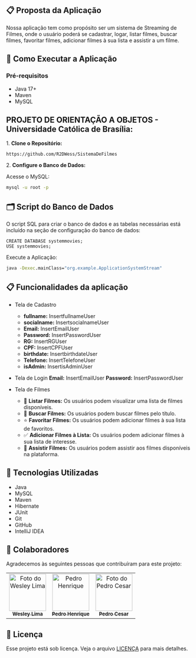 ## 📋 Proposta da Aplicação

Nossa aplicação tem como propósito ser um sistema de Streaming de Filmes, onde o usuário poderá se cadastrar, logar, listar filmes, buscar filmes, favoritar filmes, adicionar filmes à sua lista e assistir a um filme.
## 🚀 Como Executar a Aplicação

### Pré-requisitos

- Java 17+
- Maven
- MySQL

## PROJETO DE ORIENTAÇÃO A OBJETOS - Universidade Católica de Brasília:

1\. **Clone o Repositório:**
```sh\
https://github.com/R2DWess/SistemaDeFilmes
```

2\. **Configure o Banco de Dados:**

Acesse o MySQL:
```cmd
mysql -u root -p 
```
## 🗂️ Script do Banco de Dados

O script SQL para criar o banco de dados e as tabelas necessárias está incluído na seção de configuração do banco de dados:

```mysql
CREATE DATABASE systemmovies;
USE systemmovies;
```

Execute a Aplicação:
```cmd
java -Dexec.mainClass="org.example.ApplicationSystemStream"
```

## 📋 Funcionalidades da aplicação

- Tela de Cadastro
  - **fullname:** InsertfullnameUser
  - **socialname:** InsertsocialnameUser
  - **Email:** InsertEmailUser
  - **Password:** InsertPasswordUser
  - **RG:** InsertRGUser
  - **CPF:** InsertCPFUser
  - **birthdate:** InsertbirthdateUser
  - **Telefone:** InsertTelefoneUser
  - **isAdmin:** InsertisAdminUser

- Tela de Login
  **Email:** InsertEmailUser
  **Password:** InsertPasswordUser

- Tela de Filmes
  - 📜 **Listar Filmes:** Os usuários podem visualizar uma lista de filmes disponíveis.
  - 🔎 **Buscar Filmes:** Os usuários podem buscar filmes pelo título.
  - ⭐ **Favoritar Filmes:** Os usuários podem adicionar filmes à sua lista de favoritos.
  - ✅ **Adicionar Filmes à Lista:** Os usuários podem adicionar filmes à sua lista de interesse.
  - 🎥 **Assistir Filmes:** Os usuários podem assistir aos filmes disponíveis na plataforma.


## 🔧 Tecnologias Utilizadas
- Java
- MySQL
- Maven
- Hibernate
- JUnit
- Git
- GitHub
- IntelliJ IDEA

## 🤝 Colaboradores

Agradecemos às seguintes pessoas que contribuíram para este projeto:

<table>
  <tr>
    <td align="center">
      <a href="https://www.linkedin.com/in/wesley-lima-244405251/" title="Wesley Lima">
        <img src="https://media.licdn.com/dms/image/D4D03AQGnIzTyPW-ctw/profile-displayphoto-shrink_800_800/0/1718908709929?e=1724284800&v=beta&t=Cnilj9FRnljF4pW7s_gzoXJlAbVOBGz96o-1YJ29pOw" width="100px;" alt="Foto do Wesley Lima"/><br>
        <sub>
          <b>Wesley Lima</b>
        </sub>
      </a>
    </td>
    <td align="center">
      <a href="https://www.linkedin.com/in/pdr-hp2004/" title="Pedro Henrique">
        <img src="https://media.licdn.com/dms/image/D4D03AQEaYTyYetINkQ/profile-displayphoto-shrink_800_800/0/1685739079307?e=1721865600&v=beta&t=eRedKXode-PexxMiM_nsKYHx1PPr5VvVu5ccmDPTA98" width="100px;" alt="Pedro Henrique"/><br>
        <sub>
          <b>Pedro Henrique</b>
        </sub>
      </a>
    </td>
    <td align="center">
      <a href="https://www.linkedin.com/in/pedro-c%C3%A9sarr-2oo2/" title="Pedro Cesar">
        <img src="https://media.licdn.com/dms/image/D4E03AQH7DooITDfsKQ/profile-displayphoto-shrink_400_400/0/1688525101280?e=1721865600&v=beta&t=tksNGtTdjl9WKAeYuDj4gZL0_GgSeEYhgdTpz1omEv4" width="100px;" alt="Foto do Pedro Cesar"/><br>
        <sub>
          <b>Pedro Cesar</b>
        </sub>
      </a>
    </td>
  </tr>
</table>

## 📝 Licença

Esse projeto está sob licença. Veja o arquivo [LICENÇA](https://github.com/R2DWess/SistemaDeFilmes/blob/main/LICENSE) para mais detalhes.

